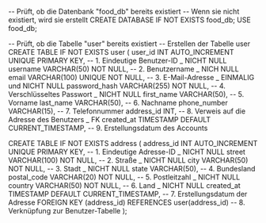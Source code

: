 -- Prüft, ob die Datenbank "food_db" bereits existiert
-- Wenn sie nicht existiert, wird sie erstellt
CREATE DATABASE IF NOT EXISTS food_db;
USE food_db;

-- Prüft, ob die Tabelle "user" bereits existiert
-- Erstellen der Tabelle user
CREATE TABLE IF NOT EXISTS user (
    user_id INT AUTO_INCREMENT UNIQUE PRIMARY KEY, --   1.  Eindeutige Benutzer-ID _ NICHT NULL
    username VARCHAR(50) NOT NULL,           --  2.  Benutzername _ NICH NULL
    email VARCHAR(100) UNIQUE NOT NULL,      --  3.  E-Mail-Adresse _ EINMALIG und NICHT NULL
    password_hash VARCHAR(255) NOT NULL,     --  4.  Verschlüsseltes Passwort _ NICHT NULL
    first_name VARCHAR(50),                  --  5.  Vorname
    last_name VARCHAR(50),                   --  6.  Nachname
    phone_number VARCHAR(15),                --  7.  Telefonnummer
    address_id INT,                          --  8.  Verweis auf die Adresse des Benutzers _ FK
    created_at TIMESTAMP DEFAULT CURRENT_TIMESTAMP,  -- 9.  Erstellungsdatum des Accounts

CREATE TABLE IF NOT EXISTS address (
    address_id INT AUTO_INCREMENT UNIQUE PRIMARY KEY,    -- 1. Eindeutige Adresse-ID _ NICHT NULL
    street VARCHAR(100) NOT NULL,                 -- 2. Straße _ NICHT NULL
    city VARCHAR(50) NOT NULL,                    -- 3. Stadt _ NICHT NULL
    state VARCHAR(50),                            -- 4. Bundesland
    postal_code VARCHAR(20) NOT NULL,             -- 5. Postleitzahl _ NICHT NULL
    country VARCHAR(50) NOT NULL,                 -- 6. Land _ NICHT NULL
    created_at TIMESTAMP DEFAULT CURRENT_TIMESTAMP, -- 7. Erstellungsdatum der Adresse
    FOREIGN KEY (address_id) REFERENCES user(address_id) -- 8. Verknüpfung zur Benutzer-Tabelle
);
